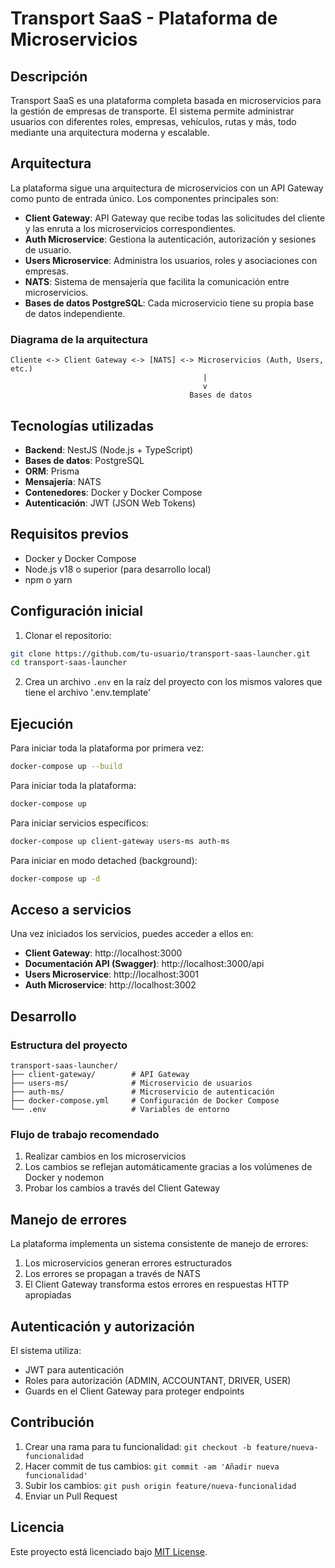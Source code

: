 # Transport SaaS - Plataforma de Microservicios

## Descripción

Transport SaaS es una plataforma completa basada en microservicios para la gestión de empresas de transporte. El sistema permite administrar usuarios con diferentes roles, empresas, vehículos, rutas y más, todo mediante una arquitectura moderna y escalable.

## Arquitectura

La plataforma sigue una arquitectura de microservicios con un API Gateway como punto de entrada único. Los componentes principales son:

- **Client Gateway**: API Gateway que recibe todas las solicitudes del cliente y las enruta a los microservicios correspondientes.
- **Auth Microservice**: Gestiona la autenticación, autorización y sesiones de usuario.
- **Users Microservice**: Administra los usuarios, roles y asociaciones con empresas.
- **NATS**: Sistema de mensajería que facilita la comunicación entre microservicios.
- **Bases de datos PostgreSQL**: Cada microservicio tiene su propia base de datos independiente.

### Diagrama de la arquitectura

```
Cliente <-> Client Gateway <-> [NATS] <-> Microservicios (Auth, Users, etc.)
                                           |
                                           v
                                        Bases de datos
```

## Tecnologías utilizadas

- **Backend**: NestJS (Node.js + TypeScript)
- **Bases de datos**: PostgreSQL
- **ORM**: Prisma
- **Mensajería**: NATS
- **Contenedores**: Docker y Docker Compose
- **Autenticación**: JWT (JSON Web Tokens)

## Requisitos previos

- Docker y Docker Compose
- Node.js v18 o superior (para desarrollo local)
- npm o yarn

## Configuración inicial

1. Clonar el repositorio:
```bash
git clone https://github.com/tu-usuario/transport-saas-launcher.git
cd transport-saas-launcher
```

2. Crea un archivo `.env` en la raíz del proyecto con los mismos valores que tiene el archivo '.env.template'

## Ejecución

Para iniciar toda la plataforma por primera vez:

```bash
docker-compose up --build
```

Para iniciar toda la plataforma:

```bash
docker-compose up
```

Para iniciar servicios específicos:

```bash
docker-compose up client-gateway users-ms auth-ms
```

Para iniciar en modo detached (background):

```bash
docker-compose up -d
```

## Acceso a servicios

Una vez iniciados los servicios, puedes acceder a ellos en:

- **Client Gateway**: http://localhost:3000
- **Documentación API (Swagger)**: http://localhost:3000/api
- **Users Microservice**: http://localhost:3001
- **Auth Microservice**: http://localhost:3002

## Desarrollo

### Estructura del proyecto

```
transport-saas-launcher/
├── client-gateway/        # API Gateway
├── users-ms/              # Microservicio de usuarios
├── auth-ms/               # Microservicio de autenticación
├── docker-compose.yml     # Configuración de Docker Compose
└── .env                   # Variables de entorno
```

### Flujo de trabajo recomendado

1. Realizar cambios en los microservicios
2. Los cambios se reflejan automáticamente gracias a los volúmenes de Docker y nodemon
3. Probar los cambios a través del Client Gateway

## Manejo de errores

La plataforma implementa un sistema consistente de manejo de errores:

1. Los microservicios generan errores estructurados
2. Los errores se propagan a través de NATS
3. El Client Gateway transforma estos errores en respuestas HTTP apropiadas

## Autenticación y autorización

El sistema utiliza:

- JWT para autenticación
- Roles para autorización (ADMIN, ACCOUNTANT, DRIVER, USER)
- Guards en el Client Gateway para proteger endpoints

## Contribución

1. Crear una rama para tu funcionalidad: `git checkout -b feature/nueva-funcionalidad`
2. Hacer commit de tus cambios: `git commit -am 'Añadir nueva funcionalidad'`
3. Subir los cambios: `git push origin feature/nueva-funcionalidad`
4. Enviar un Pull Request

## Licencia

Este proyecto está licenciado bajo [MIT License](LICENSE).